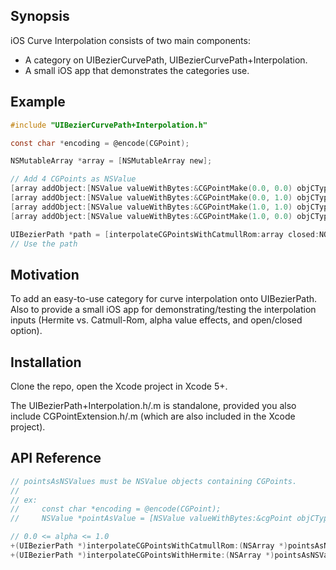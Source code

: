 ## Synopsis
iOS Curve Interpolation consists of two main components:
- A category on UIBezierCurvePath, UIBezierCurvePath+Interpolation.
- A small iOS app that demonstrates the categories use.

## Example
```C
#include "UIBezierCurvePath+Interpolation.h"

const char *encoding = @encode(CGPoint);

NSMutableArray *array = [NSMutableArray new];

// Add 4 CGPoints as NSValue
[array addObject:[NSValue valueWithBytes:&CGPointMake(0.0, 0.0) objCType:encoding];
[array addObject:[NSValue valueWithBytes:&CGPointMake(0.0, 1.0) objCType:encoding];
[array addObject:[NSValue valueWithBytes:&CGPointMake(1.0, 1.0) objCType:encoding];
[array addObject:[NSValue valueWithBytes:&CGPointMake(1.0, 0.0) objCType:encoding];

UIBezierPath *path = [interpolateCGPointsWithCatmullRom:array closed:NO alpha:0.5];
// Use the path
```

## Motivation
To add an easy-to-use category for curve interpolation onto UIBezierPath.  Also to provide a small iOS app for demonstrating/testing the interpolation inputs (Hermite vs. Catmull-Rom, alpha value effects, and open/closed option).

## Installation
Clone the repo, open the Xcode project in Xcode 5+.

The UIBezierPath+Interpolation.h/.m is standalone, provided you also include CGPointExtension.h/.m (which are also included in the Xcode project).

## API Reference
```C
// pointsAsNSValues must be NSValue objects containing CGPoints.
//
// ex:
//     const char *encoding = @encode(CGPoint);
//     NSValue *pointAsValue = [NSValue valueWithBytes:&cgPoint objCType:encoding];

// 0.0 <= alpha <= 1.0
+(UIBezierPath *)interpolateCGPointsWithCatmullRom:(NSArray *)pointsAsNSValues closed:(BOOL)closed alpha:(float)alpha;
+(UIBezierPath *)interpolateCGPointsWithHermite:(NSArray *)pointsAsNSValues closed:(BOOL)closed;
```
